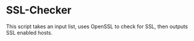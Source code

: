 # SSL-Checker
This script takes an input list, uses OpenSSL to check for SSL, then outputs SSL enabled hosts.
